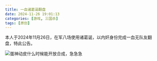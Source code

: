```yaml
---
title: 一血诸葛诞翻盘
date: 2024-11-26 19:01:13
categories: [游戏, 三国杀]
tags: [原创]
---
```


本人于2024年11月26日，在军八场使用诸葛诞，以内奸身份完成一血无队友翻盘，特此公告。

<!--more-->

![蛋神动皮什么时候能开放合成，急急急](/images/zhuge-damn.jpeg)
